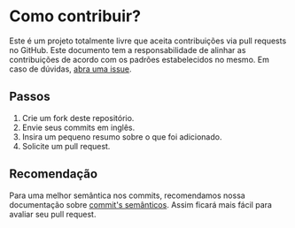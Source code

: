 # Como contribuir?

Este é um projeto totalmente livre que aceita contribuições via pull requests no GitHub. Este documento tem a responsabilidade de alinhar as contribuições de acordo com os padrões estabelecidos no mesmo. Em caso de dúvidas, [abra uma issue](https://github.com/bernardoveras/myschool/issues/new).

## Passos

1. Crie um fork deste repositório.
2. Envie seus commits em inglês.
3. Insira um pequeno resumo sobre o que foi adicionado.
4. Solicite um pull request.

## Recomendação

Para uma melhor semântica nos commits, recomendamos nossa documentação sobre [commit's semânticos](https://github.com/bernardoveras/myschool/documentation/commits/semantic-commit-messages.md). Assim ficará mais fácil para avaliar seu pull request.